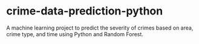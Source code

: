 # crime-data-prediction-python
A machine learning project to predict the severity of crimes based on area, crime type, and time using Python and Random Forest.
